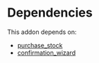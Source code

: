 # Dependencies

This addon depends on:

- [purchase_stock](https://github.com/bringout/oca-ocb-warehouse/tree/f7f834405e26b3f1b9786c04a4a652fd978abd14/odoo-bringout-oca-ocb-purchase_stock)
- [confirmation_wizard](https://github.com/bringout/oca-technical)
